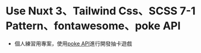 # Use Nuxt 3、Tailwind Css、SCSS 7-1 Pattern、fontawesome、poke API
- 個人練習用專案，使用[poke API](https://pokeapi.co/)進行開發抽卡遊戲